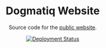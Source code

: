 <div align="center">

# Dogmatiq Website

Source code for the [public website](https://dogmatiq.io).

[![Deployment Status](https://img.shields.io/github/deployments/dogmatiq/dogmatiq.github.io/github-pages?label=deployment&style=for-the-badge)](https://github.com/dogmatiq/dogmatiq.github.io/actions/workflows/pages/pages-build-deployment)

</div>
